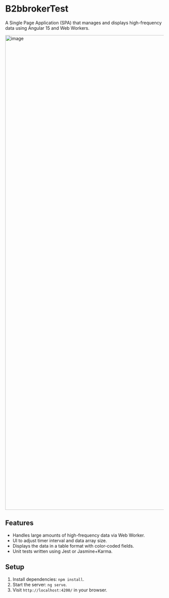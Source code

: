 # B2bbrokerTest

A Single Page Application (SPA) that manages and displays high-frequency data using Angular 15 and Web Workers.

<img width="1509" alt="image" src="https://github.com/Saidazim/b2bbroker-test/assets/33751859/4e83986f-2eda-4be0-a77f-7ceb0f84bc8c">


## Features

- Handles large amounts of high-frequency data via Web Worker.
- UI to adjust timer interval and data array size.
- Displays the data in a table format with color-coded fields.
- Unit tests written using Jest or Jasmine+Karma.

## Setup

1. Install dependencies: `npm install`.
2. Start the server: `ng serve`.
3. Visit `http://localhost:4200/` in your browser.
